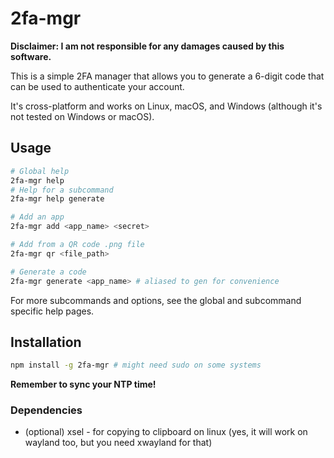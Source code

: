 # 2fa-mgr

**Disclaimer: I am not responsible for any damages caused by this software.**

This is a simple 2FA manager that allows you to generate a 6-digit code that can be used to authenticate your account.

It's cross-platform and works on Linux, macOS, and Windows (although it's not tested on Windows or macOS).

## Usage

```sh
# Global help
2fa-mgr help
# Help for a subcommand
2fa-mgr help generate

# Add an app
2fa-mgr add <app_name> <secret>

# Add from a QR code .png file
2fa-mgr qr <file_path>

# Generate a code
2fa-mgr generate <app_name> # aliased to gen for convenience
```

For more subcommands and options, see the global and subcommand specific help pages.

## Installation

```sh
npm install -g 2fa-mgr # might need sudo on some systems
```

**Remember to sync your NTP time!**

### Dependencies

- (optional) xsel - for copying to clipboard on linux (yes, it will work on wayland too, but you need xwayland for that)
